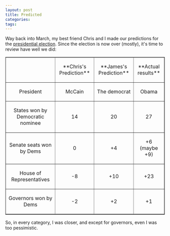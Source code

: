 ```yaml
---
layout: post
title: Predicted
categories: 
tags: 
---
```


  Way back into March, my best friend Chris and I made our predictions for the [presidential election](http://honestillusion.com/blog/2008/03/25/predictions.html).  Since the election is now over (mostly), it's time to review have well we did:
 
<table border="1" cellspacing="0" cellpadding="2">
     <tr>
<td> </td>
<td>         <p align="center">**Chris's Prediction** </p>   </td>
<td>         <p align="center">**James's Prediction**  </p></td>
<td>         <p align="center">**Actual results**       </p></td>
</tr>
<tr>
       <td>         <p align="center">President   </p></td>
        <td>         <p align="center">McCain       </p></td>
       <td>         <p align="center">The democrat       </p></td>
       <td>         <p align="center">Obama       </p></td>
 </tr>
  <tr>
       <td>         <p align="center">States won by Democratic nominee</p>       </td>
<td>         <p align="center"> 14</p>       </td>
<td>         <p align="center">20</p>       </td>
<td>         <p align="center">27</p>       </td>
</tr>
<tr>
<td>         <p align="center">Senate seats won by Dems</p>       </td>
<td>         <p align="center">  0</p>       </td>
<td>         <p align="center">+4</p>       </td>
<td>         <p align="center">+6 (maybe +9)</p>       </td>
</tr>
<tr>
<td>         <p align="center">House of Representatives</p>       </td>
<td>         <p align="center">-8</p>       </td>
<td>         <p align="center">+10</p>       </td>
<td>         <p align="center">+23</p>       </td>
</tr>
<tr>
<td>         <p align="center">Governors won by Dems</p>       </td>
<td>         <p align="center">-2</p>       </td>
<td>         <p align="center">+2</p>       </td>
<td>         <p align="center">+1</p>       </td>
</tr>
</table>

 
 So, in every category, I was closer, and except for governors, even I was too pessimistic.  